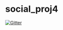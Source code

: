 # social_proj4

[![Gitter](https://badges.gitter.im/Join%20Chat.svg)](https://gitter.im/smashfligaeta/social_proj4?utm_source=badge&utm_medium=badge&utm_campaign=pr-badge&utm_content=badge)